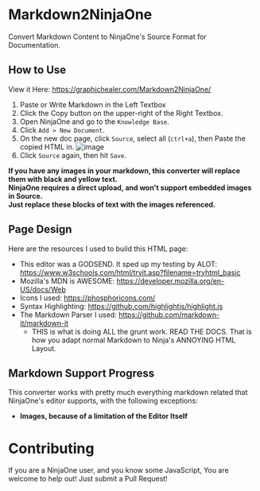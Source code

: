 # Markdown2NinjaOne
Convert Markdown Content to NinjaOne's Source Format for Documentation.

## How to Use
View it Here: https://graphichealer.com/Markdown2NinjaOne/
1. Paste or Write Markdown in the Left Textbox
2. Click the Copy button on the upper-right of the Right Textbox.
3. Open NinjaOne and go to the `Knowledge Base`.
4. Click `Add > New Document`.
5. On the new doc page, click `Source`, select all (`ctrl+a`), then Paste the copied HTML in.
   ![image](https://github.com/user-attachments/assets/1be86f0a-f38f-4274-abdc-e0ebdfd24c19)
6. Click `Source` again, then hit `Save`.

**If you have any images in your markdown, this converter will replace them with black and yellow text.<br />NinjaOne requires a direct upload, and won't support embedded images in Source.<br />Just replace these blocks of text with the images referenced.**

## Page Design
Here are the resources I used to build this HTML page:
- This editor was a GODSEND. It sped up my testing by ALOT: https://www.w3schools.com/html/tryit.asp?filename=tryhtml_basic
- Mozilla's MDN is AWESOME: https://developer.mozilla.org/en-US/docs/Web
- Icons I used: https://phosphoricons.com/
- Syntax Highlighting: https://github.com/highlightjs/highlight.js
- The Markdown Parser I used: https://github.com/markdown-it/markdown-it
  - THIS is what is doing ALL the grunt work. READ THE DOCS. That is how you adapt normal Markdown to Ninja's ANNOYING HTML Layout.

## Markdown Support Progress
This converter works with pretty much everything markdown related that NinjaOne's editor supports, with the following exceptions:
- **Images, because of a limitation of the Editor Itself**

# Contributing
If you are a NinjaOne user, and you know some JavaScript, You are welcome to help out!
Just submit a Pull Request!
